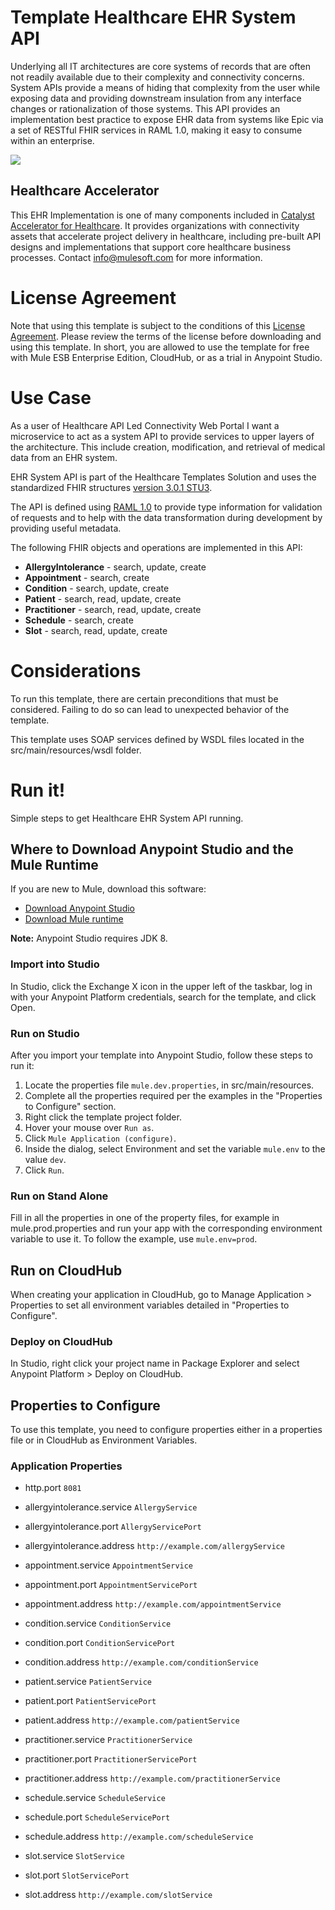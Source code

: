 # Template Healthcare EHR System API

Underlying all IT architectures are core systems of records that are often not readily available due to their complexity and connectivity concerns. System APIs provide a means of hiding that complexity from the user while exposing data and providing downstream insulation from any interface changes or rationalization of those systems. This API provides an implementation best practice to expose EHR data from systems like Epic via a set of RESTful FHIR services in RAML 1.0, making it easy to consume within an enterprise.

![](https://www.lucidchart.com/publicSegments/view/6c0eab9d-b684-43bd-96c5-61b323fd6399/image.png)

## Healthcare Accelerator
This EHR Implementation is one of many components included in [Catalyst Accelerator for Healthcare](/exchange/68ef9520-24e9-4cf2-b2f5-620025690913/catalyst-accelerator-for-healthcare/). It provides organizations with connectivity assets that accelerate project delivery in healthcare, including pre-built API designs and implementations that support core healthcare business processes. Contact [info@mulesoft.com](mailto:info@mulesoft.com) for more information.

# License Agreement

Note that using this template is subject to the conditions of this [License Agreement](AnypointTemplateLicense.pdf).
Please review the terms of the license before downloading and using this template. In short, you are allowed to use the template for free with Mule ESB Enterprise Edition, CloudHub, or as a trial in Anypoint Studio.

# Use Case

As a user of Healthcare API Led Connectivity Web Portal I want a microservice to act as a system API to provide services to upper layers of the architecture. This include creation, modification, and retrieval of medical data from an EHR system.

EHR System API is part of the Healthcare Templates Solution and uses the standardized FHIR structures [version 3.0.1 STU3](https://www.hl7.org/FHIR/index.html).

The API is defined using [RAML 1.0](http://raml.org/) to provide type information for validation of requests and to help with the data transformation during development by providing useful metadata.


The following FHIR objects and operations are implemented in this API:

- **AllergyIntolerance** - search, update, create
- **Appointment** - search, create
- **Condition** - search, update, create
- **Patient** - search, read, update, create
- **Practitioner** - search, read, update, create
- **Schedule** - search, create
- **Slot** - search, read, update, create

# Considerations

To run this template, there are certain preconditions that must be considered. Failing to do so can lead to unexpected behavior of the template.

This template uses SOAP services defined by WSDL files located in the src/main/resources/wsdl folder.

# Run it!

Simple steps to get Healthcare EHR System API running.


## Where to Download Anypoint Studio and the Mule Runtime

If you are new to Mule, download this software:

- [Download Anypoint Studio](https://www.mulesoft.com/platform/studio)
- [Download Mule runtime](https://www.mulesoft.com/lp/dl/mule-esb-enterprise)

**Note:** Anypoint Studio requires JDK 8.

### Import into Studio

In Studio, click the Exchange X icon in the upper left of the taskbar, log in with your Anypoint Platform credentials, search for the template, and click Open.

### Run on Studio

After you import your template into Anypoint Studio, follow these steps to run it:

1. Locate the properties file `mule.dev.properties`, in src/main/resources.
2. Complete all the properties required per the examples in the "Properties to Configure" section.
3. Right click the template project folder.
4. Hover your mouse over `Run as`.
5. Click `Mule Application (configure)`.
6. Inside the dialog, select Environment and set the variable `mule.env` to the value `dev`.
7. Click `Run`.

### Run on Stand Alone

Fill in all the properties in one of the property files, for example in mule.prod.properties and run your app with the corresponding environment variable to use it. To follow the example, use `mule.env=prod`.

## Run on CloudHub

When creating your application in CloudHub, go to Manage Application > Properties to set all environment variables detailed in "Properties to Configure".

### Deploy on CloudHub

In Studio, right click your project name in Package Explorer and select Anypoint Platform > Deploy on CloudHub.

## Properties to Configure

To use this template, you need to configure properties either in a properties file or in CloudHub as Environment Variables. 

### Application Properties

- http.port `8081`

- allergyintolerance.service `AllergyService`
- allergyintolerance.port `AllergyServicePort`
- allergyintolerance.address `http://example.com/allergyService`

- appointment.service `AppointmentService`
- appointment.port `AppointmentServicePort`
- appointment.address `http://example.com/appointmentService`

- condition.service `ConditionService`
- condition.port `ConditionServicePort`
- condition.address `http://example.com/conditionService`

- patient.service `PatientService`
- patient.port `PatientServicePort`
- patient.address `http://example.com/patientService`

- practitioner.service `PractitionerService`
- practitioner.port `PractitionerServicePort`
- practitioner.address `http://example.com/practitionerService`

- schedule.service `ScheduleService`
- schedule.port `ScheduleServicePort`
- schedule.address `http://example.com/scheduleService`

- slot.service `SlotService`
- slot.port `SlotServicePort`
- slot.address `http://example.com/slotService`
